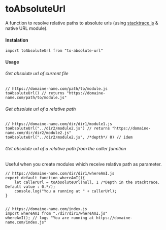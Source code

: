 # toAbsoluteUrl
A function to resolve relative paths to absolute urls (using [stacktrace.js](https://www.stacktracejs.com/) & native URL module).

#### Instalation
````
import toAbsoluteUrl from "to-absolute-url"
````

#### Usage

###### Get absolute url of current file
````
// https://domaine-name.com/path/to/module.js
toAbsoluteUrl() // returns "https://domaine-name.com/path/to/module.js"
````

###### Get absolute url of a relative path
````
// https://domaine-name.com/dir/dir1/module1.js
toAbsoluteUrl("../dir2/module2.js") // returns "https://domaine-name.com/dir/dir2/module2.js"
toAbsoluteUrl("../dir2/module2.js", /*depth*/ 0) // idem
````

###### Get absolute url of a relative path from the caller function
Useful when you create modules which receive relative path as parameter.
````
// https://domaine-name.com/dir/dir1/whereAmI.js
export default function whereAmI(){
    let callerUrl = toAbsoluteUrl(null, 1 /*Depth in the stacktrace. Default value : 0.*/);
    console.log("You a running at " + callerUrl);
}


// https://domaine-name.com/index.js
import whereAmI from "./dir/dir1/whereAmI.js"
whereAmI(); // logs "You are running at https://domaine-name.com/index.js"
````